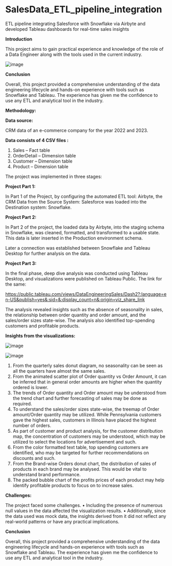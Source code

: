 # SalesData_ETL_pipeline_integration
ETL pipeline integrating Salesforce with Snowflake via Airbyte and developed Tableau dashboards for real-time sales insights

**Introduction**

This project aims to gain practical experience and knowledge of the role of a Data Engineer along with the tools used in the current industry.


![image](https://github.com/user-attachments/assets/c44ff551-e376-4375-8c9f-9f5080794df4)

**Conclusion**

Overall, this project provided a comprehensive understanding of the data engineering lifecycle and hands-on experience with tools such as Snowflake and Tableau. The experience has given me the confidence to use any ETL and analytical tool in the industry.

**Methodology:**

**Data source:**

CRM data of an e-commerce company for the year 2022 and 2023.

**Data consists of 4 CSV files :**

1. Sales – Fact table 
3. OrderDetail – Dimension table
4. Customer – Dimension table
5. Product – Dimension table

The project was implemented in three stages:

**Project Part 1:**

In Part 1 of the Project, by configuring the automated ETL tool: Airbyte, the CRM Data from
the Source System: Salesforce was loaded into the Destination system: Snowflake.

**Project Part 2:**

In Part 2 of the project, the loaded data by Airbyte, into the staging schema in Snowflake, was cleaned, formatted, and transformed to a usable state. This data is later inserted in the Production environment schema.

Later a connection was established between Snowflake and Tableau Desktop for further analysis on the data.

**Project Part 3:**

In the final phase, deep dive analysis was conducted using Tableau Desktop, and visualizations were published on Tableau Public. The link for the same:

https://public.tableau.com/views/DataEngineeringSales/Dash2?:language=en-US&publish=yes&:sid=&:display_count=n&:origin=viz_share_link

The analysis revealed insights such as the absence of seasonality in sales, the relationship between order quantity and order amount, and the sales/order sizes state-wise. The analysis also identified top-spending customers and profitable products.

**Insights from the visualizations:**

![image](https://github.com/user-attachments/assets/74c5cf10-5f96-42fa-8056-2fdd73218cd5)

![image](https://github.com/user-attachments/assets/13a22ee3-df7c-42e4-900d-87228104d137)

1. From the quarterly sales donut diagram, no seasonality can be seen as all the quarters have almost the same sales.
2. From the animated scatter plot of Order quantity vs Order Amount, it can be inferred that in general order amounts are higher when the quantity ordered is lower.
3. The trends of Order quantity and Order amount may be understood from the trend chart and further forecasting of sales may be done as required.
4. To understand the sales/order sizes state-wise, the treemap of Order amount/Order quantity may be utilized. While Pennsylvania customers gave the highest sales, customers in Illinois have placed the highest number of orders.
5. As part of customer and product analysis, for the customer distribution map, the concentration of customers may be understood, which may be utilized to select the locations for advertisement and such.
6. From the color formatted text table, top spending customers are identified, who may be targeted for further recommendations on discounts and such.
7. From the Brand-wise Orders donut chart, the distribution of sales of products in each brand may be analysed. This would be vital to understand brand performance.
8. The packed bubble chart of the profits prices of each product may help identify profitable products to focus on to increase sales.

**Challenges:**

The project faced some challenges.
• Including the presence of numerous null values in the data affected the visualization results.
• Additionally, since the data used was mock data, the insights derived from it did not reflect any real-world patterns or have any practical implications.

**Conclusion**

Overall, this project provided a comprehensive understanding of the data engineering lifecycle and hands-on experience with tools such as Snowflake and Tableau. The experience has given me the confidence to use any ETL and analytical tool in the industry.


